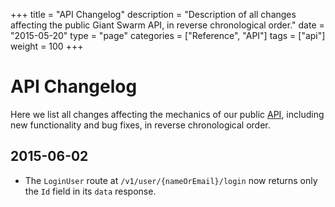 +++
title = "API Changelog"
description = "Description of all changes affecting the public Giant Swarm API, in reverse chronological order."
date = "2015-05-20"
type = "page"
categories = ["Reference", "API"]
tags = ["api"]
weight = 100
+++

# API Changelog

Here we list all changes affecting the mechanics of our public [API](/reference/api/), including new functionality and bug fixes, in reverse chronological order.

## 2015-06-02

* The `LoginUser` route at `/v1/user/{nameOrEmail}/login` now returns only the `Id` field in its `data` response. 

